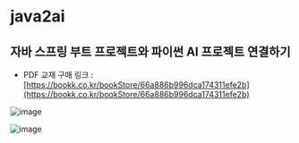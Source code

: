# java2ai
## 자바 스프링 부트 프로젝트와 파이썬 AI 프로젝트 연결하기
* PDF 교재 구매 링크 : [https://bookk.co.kr/bookStore/66a886b996dca174311efe2b](https://bookk.co.kr/bookStore/66a886b996dca174311efe2b)

![image](https://github.com/user-attachments/assets/efdcd972-df0f-4a95-85db-db10862f8dd8)

![image](https://github.com/user-attachments/assets/bde14354-e9e0-4939-90d1-7ae089d1d49e)
